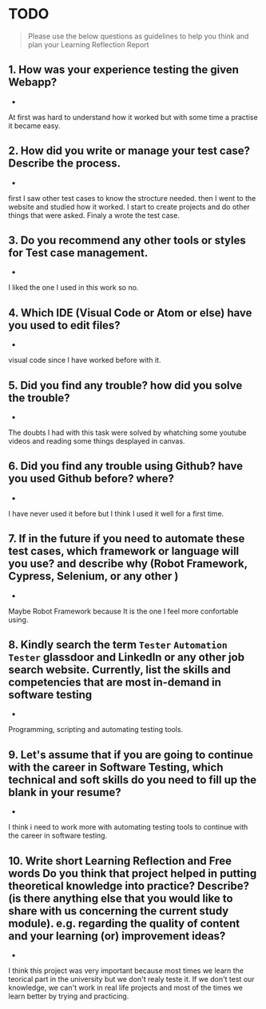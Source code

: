
# TODO

> Please use the below questions as guidelines to help you think and plan your Learning Reflection Report

## 1. How was your experience testing the given Webapp?
- 
At first was hard to understand how it worked but with some time a practise it became easy.     

## 2. How did you write or manage your test case? Describe the process.
- 
first I saw other test cases to know the strocture needed.
then I went to the website and studied how it worked. I start to create projects and do other things that were asked.
Finaly a wrote the test case.    

## 3. Do you recommend any other tools or styles for Test case management. 
 -     
I liked the one I used in this work so no.

## 4. Which IDE (Visual Code or Atom or else) have you used to edit files?
- 
visual code since I have worked before with it.

     
## 5. Did you find any trouble? how did you solve the trouble?
-
The doubts I had with this task were solved by whatching some youtube videos and reading some things desplayed in canvas.

## 6. Did you find any trouble using Github? have you used Github before? where?
-
 I have never used it before but I think I used it well for a first time.

      

## 7. If in the future if you need to automate these test cases, which framework or language will you use? and describe why (Robot Framework, Cypress, Selenium, or any other )
- 
Maybe Robot Framework because It is the one I feel more confortable using.


## 8. Kindly search the term `Tester` `Automation Tester` glassdoor and LinkedIn or any other job search website. Currently, list the skills and competencies that are most in-demand in software testing
- 
Programming, scripting and automating testing tools.


## 9. **Let's assume** that if you are going to continue with the career in Software Testing, which technical and soft skills do you need to fill up the blank in your resume?
- 

I think i need to work more with automating testing tools to continue with the career in software testing.


## 10. Write short Learning Reflection and  Free words Do you think that project helped in putting theoretical knowledge into practice? Describe? (is there anything else that you would like to share with us concerning the current study module). e.g. regarding the quality of content and your learning (or) improvement ideas? 
-
I think this project was very important because most times we learn the teorical part in the university but we don't realy teste it. If we don't test our knowledge, we can't work in real life projects and most of the times we learn better by trying and practicing. 



 





